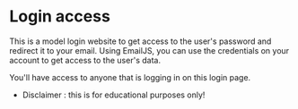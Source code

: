 # Login access 

This is a model login website to get access to the user's password and redirect it to your email.
Using EmailJS, you can use the credentials on your account to get access to the user's data. 

You'll have access to anyone that is logging in on this login page. 

* Disclaimer : this is for educational purposes only!
